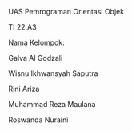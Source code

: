UAS Pemrograman Orientasi Objek

TI 22.A3


Nama Kelompok: 

Galva Al Godzali 

Wisnu Ikhwansyah Saputra

Rini Ariza

Muhammad Reza Maulana

Roswanda Nuraini
